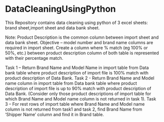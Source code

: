 # DataCleaningUsingPython
This Repository contains data cleaning using python of 3 excel sheets: brand sheet,import sheet and data bank sheet.

Note: Product Description is the common column between import sheet and data bank sheet.
Objective – model number and brand name columns are required in import sheet. Create a column where % match (eg 100% or 50%, etc.) between product description column of both table is represented with their percentage match.

Task 1 – Return Brand Name and Model Name in import table from Data bank table where product description of import file is 100% match with product description of Data Bank. 
Task 2 - Return Brand Name and Model name column in import table from Data bank table where product description of import file is up to 90% match with product description of Data Bank. (Consider only those product descriptions of import table for which Brand Name and Model name column is not returned in task 1).
Task 3 – For rest rows of import table where Brand Name and Model name column is not returned from task1 and task 2, find Brand Name from ‘Shipper Name’ column and find it in Brand table.
